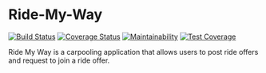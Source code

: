 # Ride-My-Way

[![Build Status](https://travis-ci.org/emmaadesile/Ride-My-Way.svg?branch=feature%2Ftravis-CI)](https://travis-ci.org/emmaadesile/Ride-My-Way) [![Coverage Status](https://coveralls.io/repos/github/emmaadesile/Ride-My-Way/badge.svg?branch=feature%2Ftravis-CI)](https://coveralls.io/github/emmaadesile/Ride-My-Way?branch=feature%2Ftravis-CI) [![Maintainability](https://api.codeclimate.com/v1/badges/a745f7b804d4b7bb491d/maintainability)](https://codeclimate.com/github/emmaadesile/Ride-My-Way/maintainability) [![Test Coverage](https://api.codeclimate.com/v1/badges/a745f7b804d4b7bb491d/test_coverage)](https://codeclimate.com/github/emmaadesile/Ride-My-Way/test_coverage)

Ride My Way is a carpooling application that allows users to post ride offers and request to join a ride offer.
